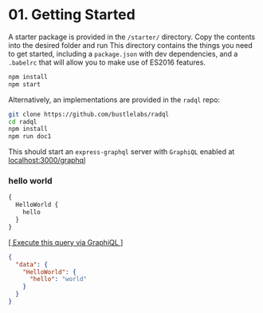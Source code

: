 # 01. Getting Started

A starter package is provided in the `/starter/` directory. Copy the contents into the desired folder and run
This directory contains the things you need to get started, including a `package.json` with dev dependencies, and a `.babelrc`
that will allow you to make use of ES2016 features.

```bash
npm install
npm start
```

Alternatively, an implementations are provided in the `radql` repo:

```bash
git clone https://github.com/bustlelabs/radql
cd radql
npm install
npm run doc1
```

This should start an `express-graphql` server with `GraphiQL` enabled at [localhost:3000/graphql](http://localhost:3000/graphql)

### hello world

```graphql
{
  HelloWorld {
    hello
  }
}
```

<a href="http://localhost:3000/graphql?query={%0A%20%20HelloWorld%20{%0A%20%20%20%20hello%0A%20%20}%0A}" target="_blank">
[ Execute this query via GraphiQL ]
</a>

```json
{
  "data": {
    "HelloWorld": {
      "hello": "world"
    }
  }
}
```
